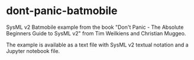 # dont-panic-batmobile

SysML v2 Batmobile example from the book "Don't Panic - The Absolute Beginners Guide to SysML v2" from Tim Weilkiens and Christian Muggeo.

The example is available as a text file with SysML v2 textual notation and a Jupyter notebook file.
